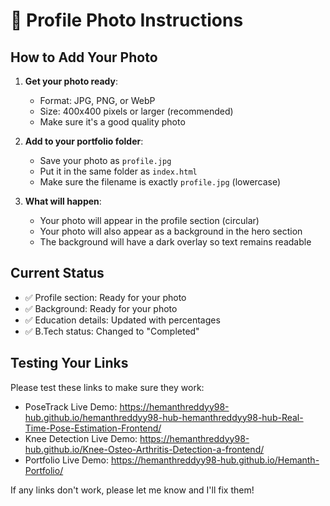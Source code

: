 # 📸 Profile Photo Instructions

## How to Add Your Photo

1. **Get your photo ready**:
   - Format: JPG, PNG, or WebP
   - Size: 400x400 pixels or larger (recommended)
   - Make sure it's a good quality photo

2. **Add to your portfolio folder**:
   - Save your photo as `profile.jpg` 
   - Put it in the same folder as `index.html`
   - Make sure the filename is exactly `profile.jpg` (lowercase)

3. **What will happen**:
   - Your photo will appear in the profile section (circular)
   - Your photo will also appear as a background in the hero section
   - The background will have a dark overlay so text remains readable

## Current Status
- ✅ Profile section: Ready for your photo
- ✅ Background: Ready for your photo  
- ✅ Education details: Updated with percentages
- ✅ B.Tech status: Changed to "Completed"

## Testing Your Links
Please test these links to make sure they work:
- PoseTrack Live Demo: https://hemanthreddyy98-hub.github.io/hemanthreddyy98-hub-hemanthreddyy98-hub-Real-Time-Pose-Estimation-Frontend/
- Knee Detection Live Demo: https://hemanthreddyy98-hub.github.io/Knee-Osteo-Arthritis-Detection-a-frontend/
- Portfolio Live Demo: https://hemanthreddyy98-hub.github.io/Hemanth-Portfolio/

If any links don't work, please let me know and I'll fix them!
